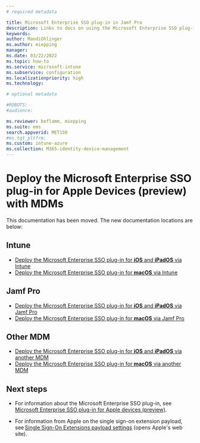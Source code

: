 ```yaml
---
# required metadata

title: Microsoft Enterprise SSO plug-in in Jamf Pro
description: Links to docs on using the Microsoft Enterprise SSO plug-in in Jamf Pro and Microsoft Intune.
keywords:
author: MandiOhlinger
ms.author: miepping
manager: 
ms.date: 03/22/2022
ms.topic: how-to
ms.service: microsoft-intune
ms.subservice: configuration
ms.localizationpriority: high
ms.technology:

# optional metadata

#ROBOTS:
#audience:

ms.reviewer: beflamm, miepping
ms.suite: ems
search.appverid: MET150
#ms.tgt_pltfrm:
ms.custom: intune-azure
ms.collection: M365-identity-device-management
---
```


# Deploy the Microsoft Enterprise SSO plug-in for Apple Devices (preview) with MDMs

This documentation has been moved. The new documentation locations are below:

## Intune

- [Deploy the Microsoft Enterprise SSO plug-in for **iOS** and **iPadOS** via Intune](./use-enterprise-sso-plug-in-ios-ipados-with-intune.md)
- [Deploy the Microsoft Enterprise SSO plug-in for **macOS** via Intune](./use-enterprise-sso-plug-in-macos-with-intune.md)

## Jamf Pro

- [Deploy the Microsoft Enterprise SSO plug-in for **iOS** and **iPadOS** via Jamf Pro](./use-enterprise-sso-plug-in-ios-ipados-with-jamf-pro.md)
- [Deploy the Microsoft Enterprise SSO plug-in for **macOS** via Jamf Pro](./use-enterprise-sso-plug-in-macos-with-jamf-pro.md)

## Other MDM

- [Deploy the Microsoft Enterprise SSO plug-in for **iOS** and **iPadOS** via another MDM](./use-enterprise-sso-plug-in-ios-ipados-with-generic-mdm.md)
- [Deploy the Microsoft Enterprise SSO plug-in for **macOS** via another MDM](./use-enterprise-sso-plug-in-macos-with-generic-mdm.md)

## Next steps

- For information about the Microsoft Enterprise SSO plug-in, see [Microsoft Enterprise SSO plug-in for Apple devices (preview)](/azure/active-directory/develop/apple-sso-plugin).

- For information from Apple on the single sign-on extension payload, see [Single Sign-On Extensions payload settings](https://support.apple.com/guide/mdm/single-sign-on-extensions-mdmfd9cdf845/web) (opens Apple's web site).
